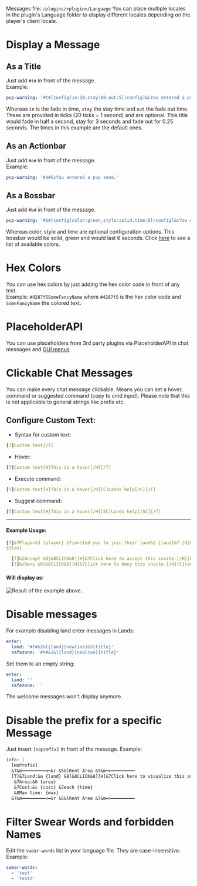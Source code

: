 Messages file: `/plugins/<plugin>/Language`
You can place multiple locales in the plugin's Language folder to display different locales depending on the player's client locale.

# Display a Message
## As a Title
Just add `#t#` in front of the message.\
Example: 
````yaml
pvp-warning: '#t#[config]in:10,stay:60,out:5[/config]&cYou entered a pvp zone.[newline]Subtitle (optional)[newline]Actionbar (optional)'
````

Whereas `in` is the fade in time, `stay` the stay time and `out` the fade out time. These are provided in ticks (20 ticks = 1 second) and are optional. This title would fade in half a second, stay for 3 seconds and fade out for 0.25 seconds. The times in this example are the default ones.

## As an Actionbar
Just add `#a#` in front of the message.\
Example: 
```yaml
pvp-warning: '#a#&cYou entered a pvp zone.'
```

## As a Bossbar
Just add `#b#` in front of the message.
```yaml
pvp-warning: '#b#[config]color:green,style:solid,time:6[/config]&cYou entered a pvp zone.'
```
Whereas color, style and time are optional configuration options. This bossbar would be solid, green and would last 6 seconds. Click [here](https://hub.spigotmc.org/javadocs/spigot/org/bukkit/boss/BarColor.html) to see a list of available colors.

# Hex Colors
You can use hex colors by just adding the hex color code in front of any text.\
Example: `#4287f5SomeFancyName` where `#4287f5` is the hex color code and `SomeFancyName` the colored text.

# PlaceholderAPI
You can use placeholders from 3rd party plugins via PlaceholderAPI in chat messages and [GUI menus](https://wiki.incredibleplugins.com/general/gui-menus/gui-menus#placeholderapi-placeholders).

# Clickable Chat Messages
You can make every chat message clickable. Means you can set a hover, command or suggested command (copy to cmd input). Please note that this is not applicable to general strings like prefix etc.

## Configure Custom Text:
* Syntax for custom text:
```yaml
[T]Custom text[/T]
```
* Hover:
```yaml
[T]Custom text[H]This is a hover[/H][/T]
```
* Execute command:
```yaml
[T]Custom text[H]This is a hover[/H][C]Lands help[/C][/T]
```
* Suggest command:
```yaml
[T]Custom text[H]This is a hover[/H][SC]Lands help[/SC][/T]
```

***

#### Example Usage:
```yaml
[T]&7Player&3 {player} &7invited you to join their land&2 {land}&7.[H]&7Click to open your invites menu.[/H][C]lands invites[/C][/T] &7Taxes:&c 
${tax}

  [T]&2Accept &8[&8CLICK&8][H]&7Click here to accept this invite.[/H][C]lands accept {land}[/C][/T]
  [T]&cDeny &8[&8CLICK&8][H]&7Click here to deny this invite.[/H][C]lands deny {land}[/C][/T]
```

#### Will display as:
![Result of the example above.](https://i.imgur.com/BeOkyZs.png)

# Disable messages
For example disabling land enter messages in Lands:
```yaml
enter:
  land: '#t#&2&l{land}[newline]&3{title}'
  safezone: '#t#&2&l{land}[newline]{title}'
```
Set them to an empty string:
```yaml
enter:
  land: ''
  safezone: ''
```
The welcome messages won't display anymore.

# Disable the prefix for a specific Message
Just insert `[noprefix]` in front of the message. Example:
```yaml
info: |
  [NoPrefix]
  &7&m━━━━━━━━━<━&r &5&lRent Area &7&m━>━━━━━━━━━
  [T]&7Land:&a {land} &8[&8CLICK&8][H]&7Click here to visualize this area.[/H][C]lands view here[/C][/T]
   &7Area:&6 {area}
   &7Cost:&c {cost} &7each {time}
   &8Max time: {max}
  &7&m━━━━━━━━━<━&r &5&lRent Area &7&m━>━━━━━━━━━
```

# Filter Swear Words and forbidden Names
Edit the `swear-words` list in your language file. They are case-insensitive.
Example:
```yaml
swear-words:
  - 'test'
  - 'test2'
```
